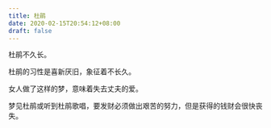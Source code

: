 ```yaml
---
title: 杜鹃
date: 2020-02-15T20:54:12+08:00
draft: false
---
```


杜鹃不久长。



杜鹃的习性是喜新厌旧，象征着不长久。



女人做了这样的梦，意味着失去丈夫的爱。



梦见杜鹃或听到杜鹃歌唱，要发财必须做出艰苦的努力，但是获得的钱财会很快丧失。

